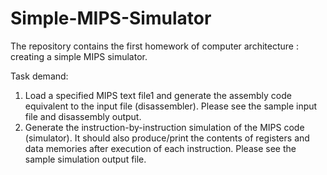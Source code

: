 # Simple-MIPS-Simulator

The repository contains the first homework of computer architecture : creating a simple MIPS simulator.



Task demand:

1. Load a specified MIPS text file1 and generate the assembly code equivalent to the input file
   (disassembler). Please see the sample input file and disassembly output.
2. Generate the instruction-by-instruction simulation of the MIPS code (simulator). It should also
   produce/print the contents of registers and data memories after execution of each instruction.
   Please see the sample simulation output file.

